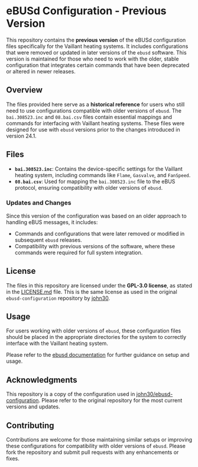# eBUSd Configuration - Previous Version

This repository contains the **previous version** of the eBUSd configuration files specifically for the Vaillant heating systems. It includes configurations that were removed or updated in later versions of the `ebusd` software. This version is maintained for those who need to work with the older, stable configuration that integrates certain commands that have been deprecated or altered in newer releases.

## Overview

The files provided here serve as a **historical reference** for users who still need to use configurations compatible with older versions of `ebusd`. The `bai.308523.inc` and `08.bai.csv` files contain essential mappings and commands for interfacing with Vaillant heating systems. These files were designed for use with `ebusd` versions prior to the changes introduced in version 24.1.

## Files

- **`bai.308523.inc`**: Contains the device-specific settings for the Vaillant heating system, including commands like `Flame`, `Gasvalve`, and `FanSpeed`.
- **`08.bai.csv`**: Used for mapping the `bai.308523.inc` file to the eBUS protocol, ensuring compatibility with older versions of `ebusd`.

### Updates and Changes

Since this version of the configuration was based on an older approach to handling eBUS messages, it includes:
- Commands and configurations that were later removed or modified in subsequent `ebusd` releases.
- Compatibility with previous versions of the software, where these commands were required for full system integration.

## License

The files in this repository are licensed under the **GPL-3.0 license**, as stated in the [LICENSE.md](LICENSE.md) file. This is the same license as used in the original `ebusd-configuration` repository by [john30](https://github.com/john30/ebusd-configuration).

## Usage

For users working with older versions of `ebusd`, these configuration files should be placed in the appropriate directories for the system to correctly interface with the Vaillant heating system. 

Please refer to the [ebusd documentation](https://github.com/john30/ebusd-configuration) for further guidance on setup and usage.

## Acknowledgments

This repository is a copy of the configuration used in [john30/ebusd-configuration](https://github.com/john30/ebusd-configuration). Please refer to the original repository for the most current versions and updates.

## Contributing

Contributions are welcome for those maintaining similar setups or improving these configurations for compatibility with older versions of `ebusd`. Please fork the repository and submit pull requests with any enhancements or fixes.
